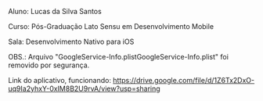 Aluno: Lucas da Silva Santos

Curso: Pós-Graduação Lato Sensu em Desenvolvimento Mobile

Sala: Desenvolvimento Nativo para iOS

OBS.: Arquivo "GoogleService-Info.plistGoogleService-Info.plist" foi removido por segurança.

Link do aplicativo, funcionando: https://drive.google.com/file/d/1Z6Tx2DxO-uq9Ia2yhxY-0xIM8B2U9rvA/view?usp=sharing

